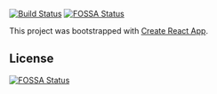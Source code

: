 [![Build Status](https://travis-ci.org/rai-project/carml.svg?branch=master)](https://travis-ci.org/rai-project/carml)
[![FOSSA Status](https://app.fossa.io/api/projects/git%2Bhttps%3A%2F%2Fgithub.com%2Frai-project%2Fcarml.svg?type=shield)](https://app.fossa.io/projects/git%2Bhttps%3A%2F%2Fgithub.com%2Frai-project%2Fcarml?ref=badge_shield)

This project was bootstrapped with [Create React App](https://github.com/facebookincubator/create-react-app).



## License
[![FOSSA Status](https://app.fossa.io/api/projects/git%2Bhttps%3A%2F%2Fgithub.com%2Frai-project%2Fcarml.svg?type=large)](https://app.fossa.io/projects/git%2Bhttps%3A%2F%2Fgithub.com%2Frai-project%2Fcarml?ref=badge_large)